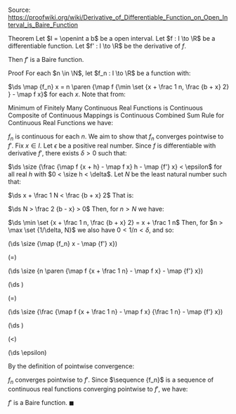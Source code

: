 # 

Source: https://proofwiki.org/wiki/Derivative_of_Differentiable_Function_on_Open_Interval_is_Baire_Function

Theorem
Let $I = \openint a b$ be a open interval.
Let $f : I \to \R$ be a differentiable function.
Let $f' : I \to \R$ be the derivative of $f$.

Then $f'$ is a Baire function. 


Proof
For each $n \in \N$, let $f_n : I \to \R$ be a function with: 

$\ds \map {f_n} x = n \paren {\map f {\min \set {x + \frac 1 n, \frac {b + x} 2} } - \map f x}$
for each $x$.
Note that from:

Minimum of Finitely Many Continuous Real Functions is Continuous
Composite of Continuous Mappings is Continuous
Combined Sum Rule for Continuous Real Functions
we have:

$f_n$ is continuous for each $n$.
We aim to show that $f_n$ converges pointwise to $f'$.
Fix $x \in I$. 
Let $\epsilon$ be a positive real number.
Since $f$ is differentiable with derivative $f'$, there exists $\delta > 0$ such that: 

$\ds \size {\frac {\map f {x + h} - \map f x} h - \map {f'} x} < \epsilon$
for all real $h$ with $0 < \size h < \delta$.
Let $N$ be the least natural number such that:

$\ds x + \frac 1 N < \frac {b + x} 2$
That is:

$\ds N > \frac 2 {b - x} > 0$
Then, for $n > N$ we have: 

$\ds \min \set {x + \frac 1 n, \frac {b + x} 2} = x + \frac 1 n$
Then, for $n > \max \set {1/\delta, N}$ we also have $0 < 1/n < \delta$, and so: 














\(\ds \size {\map {f_n} x - \map {f'} x}\)

\(=\)







\(\ds \size {n \paren {\map f {x + \frac 1 n} - \map f x} - \map {f'} x}\)




















\(\ds \)

\(=\)







\(\ds \size {\frac {\map f {x + \frac 1 n} - \map f x} {\frac 1 n} - \map {f'} x}\)




















\(\ds \)

\(<\)







\(\ds \epsilon\)









By the definition of pointwise convergence:

$f_n$ converges pointwise to $f'$.
Since $\sequence {f_n}$ is a sequence of continuous real functions converging pointwise to $f'$, we have: 

$f'$ is a Baire function.
$\blacksquare$





